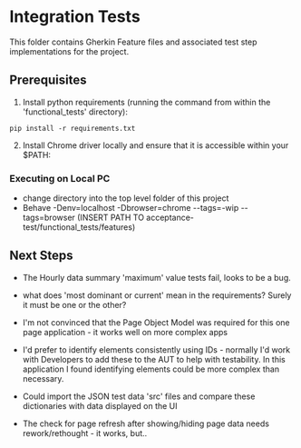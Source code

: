 #  Integration Tests

This folder contains Gherkin Feature files and associated test step implementations for the project.

## Prerequisites

1. Install python requirements (running the command from within the 'functional_tests' directory):
```
pip install -r requirements.txt
```
2. Install Chrome driver locally and ensure that it is accessible within your $PATH: 

### Executing on Local PC

* change directory into the top level folder of this project
* Behave -Denv=localhost -Dbrowser=chrome --tags=-wip --tags=browser (INSERT PATH TO acceptance-test/functional_tests/features)


## Next Steps

* The Hourly data summary 'maximum' value tests fail, looks to be a bug.
* what does 'most dominant or current' mean in the requirements? Surely it must be one or the other?

* I'm not convinced that the Page Object Model was required for this one page application - it works well on more complex apps
* I'd prefer to identify elements consistently using IDs - normally I'd work with Developers to add these to the AUT to help with testability.  In this application I found identifying elements could be more complex than necessary.
* Could import the JSON test data 'src' files and compare these dictionaries with data displayed on the UI
* The check for page refresh after showing/hiding page data needs rework/rethought - it works, but..




